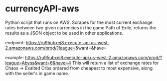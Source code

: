 # currencyAPI-aws
Python script that runs on AWS. Scrapes for the most current exchange rates between two given currencies in the game Path of Exile, returns the results as a JSON object to be used in other applications.

endpoint: https://ru95ubxej8.execute-api.us-west-2.amazonaws.com/prod/?league=<any currently active league>&want=<currency type ID>&have=<currency type ID>

example: https://ru95ubxej8.execute-api.us-west-2.amazonaws.com/prod/?league=Abyss&want=6&have=4
  This will return a list of exchange rates for Chaos -> Exalted Orbs ordered from cheapest to most expensive, along with the seller's in game name.
